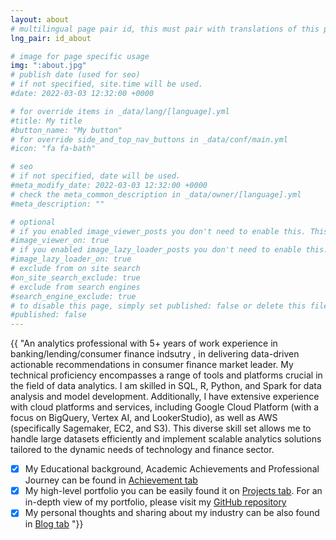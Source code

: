 ```yaml
---
layout: about
# multilingual page pair id, this must pair with translations of this page. (This name must be unique)
lng_pair: id_about

# image for page specific usage
img: ":about.jpg"
# publish date (used for seo)
# if not specified, site.time will be used.
#date: 2022-03-03 12:32:00 +0000

# for override items in _data/lang/[language].yml
#title: My title
#button_name: "My button"
# for override side_and_top_nav_buttons in _data/conf/main.yml
#icon: "fa fa-bath"

# seo
# if not specified, date will be used.
#meta_modify_date: 2022-03-03 12:32:00 +0000
# check the meta_common_description in _data/owner/[language].yml
#meta_description: ""

# optional
# if you enabled image_viewer_posts you don't need to enable this. This is only if image_viewer_posts = false
#image_viewer_on: true
# if you enabled image_lazy_loader_posts you don't need to enable this. This is only if image_lazy_loader_posts = false
#image_lazy_loader_on: true
# exclude from on site search
#on_site_search_exclude: true
# exclude from search engines
#search_engine_exclude: true
# to disable this page, simply set published: false or delete this file
#published: false
---
```


<!-- {%- comment -%} Please delete below and place your page content here {%- endcomment -%} -->

<!-- {%- include util/auto-content-generator.liquid -%} -->
{{ "An analytics professional with 5+ years of work experience in banking/lending/consumer finance indsutry , in delivering data-driven actionable recommendations in consumer finance market leader. My technical proficiency encompasses a range of tools and platforms crucial in the field of data analytics. I am skilled in SQL, R, Python, and Spark for data analysis and model development. Additionally, I have extensive experience with cloud platforms and services, including Google Cloud Platform (with a focus on BigQuery, Vertex AI, and LookerStudio), as well as AWS (specifically Sagemaker, EC2, and S3). This diverse skill set allows me to handle large datasets efficiently and implement scalable analytics solutions tailored to the dynamic needs of technology and finance sector.
- [x]  My Educational background, Academic Achievements and Professional Journey can be found in [Achievement tab]('https://trungle14.github.io/tabs/about.html')
- [x]  My high-level portfolio you can be easily found it on [Projects tab]('https://trungle14.github.io/tabs/projects.html'). For an in-depth view of my portfolio, please visit my [GitHub repository]('https://github.com/trungle14') 
- [x]  My personal thoughts and sharing about my industry can be also found in [Blog tab]('https://trungle14.github.io/tabs/blogs.html') "}}

<!-- {{ website_info_text_second }} -->
